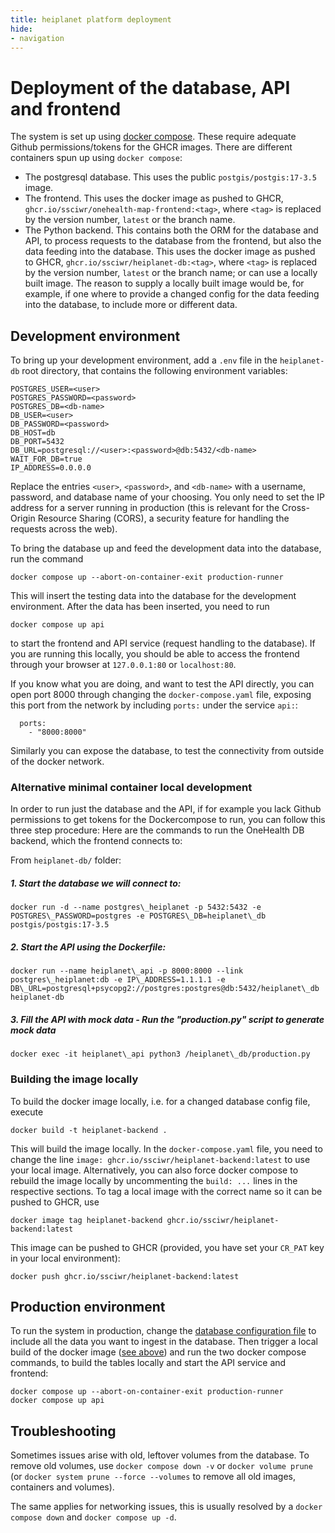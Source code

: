 ```yaml
---
title: heiplanet platform deployment
hide:
- navigation
---
```


# Deployment of the database, API and frontend
The system is set up using [docker compose](https://docs.docker.com/compose/). These require adequate Github permissions/tokens for the GHCR images. There are different containers spun up using `docker compose`:

- The postgresql database. This uses the public `postgis/postgis:17-3.5` image.
- The frontend. This uses the docker image as pushed to GHCR, `ghcr.io/ssciwr/onehealth-map-frontend:<tag>`, where `<tag>` is replaced by the version number, `latest` or the branch name.
- The Python backend. This contains both the ORM for the database and API, to process requests to the database from the frontend, but also the data feeding into the database. This uses the docker image as pushed to GHCR, `ghcr.io/ssciwr/heiplanet-db:<tag>`, where `<tag>` is replaced by the version number, `latest` or the branch name; or can use a locally built image. The reason to supply a locally built image would be, for example, if one where to provide a changed config for the data feeding into the database, to include more or different data.


## Development environment

To bring up your development environment, add a `.env` file in the `heiplanet-db` root directory, that contains the following environment variables:
```
POSTGRES_USER=<user>
POSTGRES_PASSWORD=<password>
POSTGRES_DB=<db-name>
DB_USER=<user>
DB_PASSWORD=<password>
DB_HOST=db
DB_PORT=5432
DB_URL=postgresql://<user>:<password>@db:5432/<db-name>
WAIT_FOR_DB=true
IP_ADDRESS=0.0.0.0
```
Replace the entries `<user>`, `<password>`, and `<db-name>` with a username, password, and database name of your choosing. You only need to set the IP address for a server running in production (this is relevant for the Cross-Origin Resource Sharing (CORS), a security feature for handling the requests across the web).

To bring the database up and feed the development data into the database, run the command
```
docker compose up --abort-on-container-exit production-runner
```
This will insert the testing data into the database for the development environment. After the data has been inserted, you need to run
```
docker compose up api
```
to start the frontend and API service (request handling to the database). If you are running this locally, you should be able to access the frontend through your browser at `127.0.0.1:80` or `localhost:80`.

If you know what you are doing, and want to test the API directly, you can open port 8000 through changing the `docker-compose.yaml` file, exposing this port from the network by including `ports:` under the service `api:`:
```
  ports:
    - "8000:8000"
```
Similarly you can expose the database, to test the connectivity from outside of the docker network.

### Alternative minimal container local development
In order to run just the database and the API, if for example you lack Github permissions to get tokens for the Dockercompose to run, you can follow this three step procedure:
Here are the commands to run the OneHealth DB backend, which the frontend connects to:

From `heiplanet-db/` folder:

##### 1. Start the database we will connect to:

`docker run -d --name postgres\_heiplanet -p 5432:5432 -e POSTGRES\_PASSWORD=postgres -e POSTGRES\_DB=heiplanet\_db postgis/postgis:17-3.5`

##### 2. Start the API using the Dockerfile:

`docker run --name heiplanet\_api -p 8000:8000 --link postgres\_heiplanet:db -e IP\_ADDRESS=1.1.1.1 -e DB\_URL=postgresql+psycopg2://postgres:postgres@db:5432/heiplanet\_db heiplanet-db`

##### 3. Fill the API with mock data - Run the "production.py" script to generate mock data

`docker exec -it heiplanet\_api python3 /heiplanet\_db/production.py`

### Building the image locally 
To build the docker image locally, i.e. for a changed database config file, execute
```
docker build -t heiplanet-backend .
```
This will build the image locally. In the `docker-compose.yaml` file, you need to change the line `image: ghcr.io/ssciwr/heiplanet-backend:latest` to use your local image. Alternatively, you can also force docker compose to rebuild the image locally by uncommenting the `build: ...` lines in the respective sections. To tag a local image with the correct name so it can be pushed to GHCR, use
```
docker image tag heiplanet-backend ghcr.io/ssciwr/heiplanet-backend:latest
```
This image can be pushed to GHCR (provided, you have set your `CR_PAT` key in your local environment):
```
docker push ghcr.io/ssciwr/heiplanet-backend:latest
```

## Production environment
To run the system in production, change the [database configuration file](../heiplanet_db/data/production_config.yml) to include all the data you want to ingest in the database. Then trigger a local build of the docker image ([see above](./deployment.md#building-the-image-locally)) and run the two docker compose commands, to build the tables locally and start the API service and frontend:
```
docker compose up --abort-on-container-exit production-runner
docker compose up api
```


## Troubleshooting
Sometimes issues arise with old, leftover volumes from the database. To remove old volumes, use `docker compose down -v` or `docker volume prune` (or `docker system prune --force --volumes` to remove all old images, containers and volumes).

The same applies for networking issues, this is usually resolved by a `docker compose down` and `docker compose up -d`.
